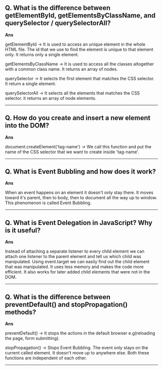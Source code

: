 ## Q. What is the difference between getElementById, getElementsByClassName, and querySelector / querySelectorAll?  
**Ans**  

getElementById -> It is used to access an unique element in the whole HTML file. The id that we use to find the element is unique to that element only. It returns only a single element.  

getElementsByClassName -> It is used to access all the classes altogether with a common class name. It returns an array of nodes.  

querySelector -> It selects the first element that matches the CSS selector. It return a single element.  

querySelectorAll -> It selects all the elements that matches the CSS selector. it returns an array of node elements.  

-----------------------------------------------------------------------------------------------------------------------------------------

## Q. How do you create and insert a new element into the DOM?  
**Ans**  

document.createElement('tag-name') -> We call this function and put the name of the CSS selector that we want to create inside 'tag-name'.  

-----------------------------------------------------------------------------------------------------------------------------------------

## Q. What is Event Bubbling and how does it work?  
**Ans**  

When an event happens on an element it doesn't only stay there. It moves toward it's parent, then to body, then to document all the way up to window. This phenomenon is called Event Bubbling.  

-----------------------------------------------------------------------------------------------------------------------------------------

## Q. What is Event Delegation in JavaScript? Why is it useful?  
**Ans**  

Instead of attaching a separate listener to every child element we can attach one listener to the parent element and tell us which child was manipulated. Using event.target we can easily find out the child element that was manipulated. It uses less memory and makes the code more efficient. It also works for later added child elements that were not in the DOM.  

-----------------------------------------------------------------------------------------------------------------------------------------

## Q. What is the difference between preventDefault() and stopPropagation() methods?  
**Ans**  

preventDefault() -> It stops the actions in the default browser e.g(reloading the page, form submitting).  

stopPropagation() -> Stops Event Bubbling. The event only stays on the current called element. It doesn't move up to anywhere else. Both these functions are independent of each other.  

-----------------------------------------------------------------------------------------------------------------------------------------

